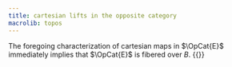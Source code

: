 ```yaml
---
title: cartesian lifts in the opposite category
macrolib: topos
---
```


The foregoing characterization of cartesian maps in $\OpCat{E}$
immediately implies that $\OpCat{E}$ is fibered over $B$.
{{<child frct-0021>}}
